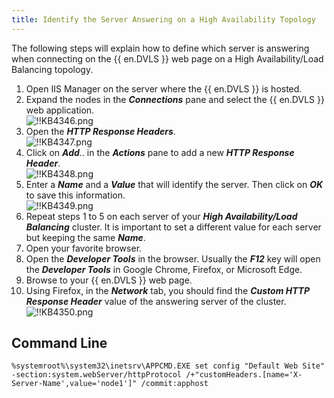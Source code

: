 ```yaml
---
title: Identify the Server Answering on a High Availability Topology
---
```

The following steps will explain how to define which server is answering when connecting on the {{ en.DVLS }} web page on a High Availability/Load Balancing topology.

1. Open IIS Manager on the server where the {{ en.DVLS }} is hosted.
1. Expand the nodes in the ***Connections*** pane and select the {{ en.DVLS }} web application.  
![!!KB4346.png](https://webdevolutions.azureedge.net/docs/en/kb/KB4346.png)
1. Open the ***HTTP Response Headers***.  
![!!KB4347.png](https://webdevolutions.azureedge.net/docs/en/kb/KB4347.png)
1. Click on ***Add***.. in the ***Actions*** pane to add a new ***HTTP Response Header***.  
![!!KB4348.png](https://webdevolutions.azureedge.net/docs/en/kb/KB4348.png)
1. Enter a ***Name*** and a ***Value*** that will identify the server. Then click on ***OK*** to save this information.  
![!!KB4349.png](https://webdevolutions.azureedge.net/docs/en/kb/KB4349.png)
1. Repeat steps 1 to 5 on each server of your ***High Availability/Load Balancing*** cluster. It is important to set a different value for each server but keeping the same ***Name***.
1. Open your favorite browser.
1. Open the ***Developer Tools*** in the browser. Usually the ***F12*** key will open the ***Developer Tools*** in Google Chrome, Firefox, or Microsoft Edge.
1. Browse to your {{ en.DVLS }} web page.
1. Using Firefox, in the ***Network*** tab, you should find the ***Custom HTTP Response Header*** value of the answering server of the cluster.  
![!!KB4350.png](https://webdevolutions.azureedge.net/docs/en/kb/KB4350.png)

## Command Line

```
%systemroot%\system32\inetsrv\APPCMD.EXE set config "Default Web Site" -section:system.webServer/httpProtocol /+"customHeaders.[name='X-Server-Name',value='node1']" /commit:apphost
```
